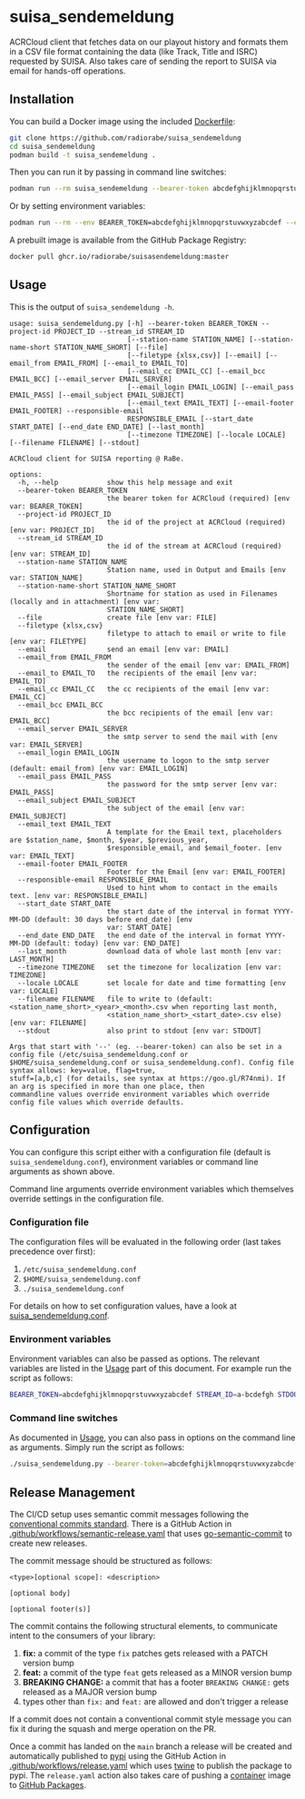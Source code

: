 # suisa_sendemeldung

ACRCloud client that fetches data on our playout history and formats them in a CSV file format containing the data (like Track, Title and ISRC) requested by SUISA. Also takes care of sending the report to SUISA via email for hands-off operations.

## Installation

You can build a Docker image using the included [Dockerfile](Dockerfile):

```bash
git clone https://github.com/radiorabe/suisa_sendemeldung
cd suisa_sendemeldung
podman build -t suisa_sendemeldung .
```

Then you can run it by passing in command line switches:

```bash
podman run --rm suisa_sendemeldung --bearer-token abcdefghijklmnopqrstuvwxyzabcdef --stream_id a-bcdefgh --stdout
```

Or by setting environment variables:

```bash
podman run --rm --env BEARER_TOKEN=abcdefghijklmnopqrstuvwxyzabcdef --env STREAM_ID=a-bcdefgh --env STDOUT=True suisa_sendemeldung
```

A prebuilt image is available from the GitHub Package Registry:

```bash
docker pull ghcr.io/radiorabe/suisasendemeldung:master
```

## Usage

This is the output of `suisa_sendemeldung -h`.
```
usage: suisa_sendemeldung.py [-h] --bearer-token BEARER_TOKEN --project-id PROJECT_ID --stream_id STREAM_ID
                             [--station-name STATION_NAME] [--station-name-short STATION_NAME_SHORT] [--file]
                             [--filetype {xlsx,csv}] [--email] [--email_from EMAIL_FROM] [--email_to EMAIL_TO]
                             [--email_cc EMAIL_CC] [--email_bcc EMAIL_BCC] [--email_server EMAIL_SERVER]
                             [--email_login EMAIL_LOGIN] [--email_pass EMAIL_PASS] [--email_subject EMAIL_SUBJECT]
                             [--email_text EMAIL_TEXT] [--email-footer EMAIL_FOOTER] --responsible-email
                             RESPONSIBLE_EMAIL [--start_date START_DATE] [--end_date END_DATE] [--last_month]
                             [--timezone TIMEZONE] [--locale LOCALE] [--filename FILENAME] [--stdout]

ACRCloud client for SUISA reporting @ RaBe.

options:
  -h, --help            show this help message and exit
  --bearer-token BEARER_TOKEN
                        the bearer token for ACRCloud (required) [env var: BEARER_TOKEN]
  --project-id PROJECT_ID
                        the id of the project at ACRCloud (required) [env var: PROJECT_ID]
  --stream_id STREAM_ID
                        the id of the stream at ACRCloud (required) [env var: STREAM_ID]
  --station-name STATION_NAME
                        Station name, used in Output and Emails [env var: STATION_NAME]
  --station-name-short STATION_NAME_SHORT
                        Shortname for station as used in Filenames (locally and in attachment) [env var:
                        STATION_NAME_SHORT]
  --file                create file [env var: FILE]
  --filetype {xlsx,csv}
                        filetype to attach to email or write to file [env var: FILETYPE]
  --email               send an email [env var: EMAIL]
  --email_from EMAIL_FROM
                        the sender of the email [env var: EMAIL_FROM]
  --email_to EMAIL_TO   the recipients of the email [env var: EMAIL_TO]
  --email_cc EMAIL_CC   the cc recipients of the email [env var: EMAIL_CC]
  --email_bcc EMAIL_BCC
                        the bcc recipients of the email [env var: EMAIL_BCC]
  --email_server EMAIL_SERVER
                        the smtp server to send the mail with [env var: EMAIL_SERVER]
  --email_login EMAIL_LOGIN
                        the username to logon to the smtp server (default: email_from) [env var: EMAIL_LOGIN]
  --email_pass EMAIL_PASS
                        the password for the smtp server [env var: EMAIL_PASS]
  --email_subject EMAIL_SUBJECT
                        the subject of the email [env var: EMAIL_SUBJECT]
  --email_text EMAIL_TEXT
                        A template for the Email text, placeholders are $station_name, $month, $year, $previous_year,
                        $responsible_email, and $email_footer. [env var: EMAIL_TEXT]
  --email-footer EMAIL_FOOTER
                        Footer for the Email [env var: EMAIL_FOOTER]
  --responsible-email RESPONSIBLE_EMAIL
                        Used to hint whom to contact in the emails text. [env var: RESPONSIBLE_EMAIL]
  --start_date START_DATE
                        the start date of the interval in format YYYY-MM-DD (default: 30 days before end_date) [env
                        var: START_DATE]
  --end_date END_DATE   the end date of the interval in format YYYY-MM-DD (default: today) [env var: END_DATE]
  --last_month          download data of whole last month [env var: LAST_MONTH]
  --timezone TIMEZONE   set the timezone for localization [env var: TIMEZONE]
  --locale LOCALE       set locale for date and time formatting [env var: LOCALE]
  --filename FILENAME   file to write to (default: <station_name_short>_<year>_<month>.csv when reporting last month,
                        <station_name_short>_<start_date>.csv else) [env var: FILENAME]
  --stdout              also print to stdout [env var: STDOUT]

Args that start with '--' (eg. --bearer-token) can also be set in a config file (/etc/suisa_sendemeldung.conf or
$HOME/suisa_sendemeldung.conf or suisa_sendemeldung.conf). Config file syntax allows: key=value, flag=true,
stuff=[a,b,c] (for details, see syntax at https://goo.gl/R74nmi). If an arg is specified in more than one place, then
commandline values override environment variables which override config file values which override defaults.
```

## Configuration

You can configure this script either with a configuration file (default is `suisa_sendemeldung.conf`), environment variables or command line arguments as shown above.

Command line arguments override environment variables which themselves override settings in the configuration file.

### Configuration file

The configuration files will be evaluated in the following order (last takes precedence over first):

  1. `/etc/suisa_sendemeldung.conf`
  2. `$HOME/suisa_sendemeldung.conf`
  3. `./suisa_sendemeldung.conf`

For details on how to set configuration values, have a look at [suisa_sendemeldung.conf](etc/suisa_sendemeldung.conf).

### Environment variables

Environment variables can also be passed as options. The relevant variables are listed in the [Usage](#Usage) part of this document. For example run the script as follows:

```bash
BEARER_TOKEN=abcdefghijklmnopqrstuvwxyzabcdef STREAM_ID=a-bcdefgh STDOUT=True ./suisa_sendemeldung.py
```

### Command line switches

As documented in [Usage](#Usage), you can also pass in options on the command line as arguments. Simply run the script as follows:

```bash
./suisa_sendemeldung.py --bearer-token=abcdefghijklmnopqrstuvwxyzabcdef --stream_id=a-bcdefgh --stdout
```

## Release Management

The CI/CD setup uses semantic commit messages following the [conventional commits standard](https://www.conventionalcommits.org/en/v1.0.0/).
There is a GitHub Action in [.github/workflows/semantic-release.yaml](./.github/workflows/semantic-release.yaml)
that uses [go-semantic-commit](https://go-semantic-release.xyz/) to create new
releases.

The commit message should be structured as follows:

```
<type>[optional scope]: <description>

[optional body]

[optional footer(s)]
```

The commit contains the following structural elements, to communicate intent to the consumers of your library:

1. **fix:** a commit of the type `fix` patches gets released with a PATCH version bump
1. **feat:** a commit of the type `feat` gets released as a MINOR version bump
1. **BREAKING CHANGE:** a commit that has a footer `BREAKING CHANGE:` gets released as a MAJOR version bump
1. types other than `fix:` and `feat:` are allowed and don't trigger a release

If a commit does not contain a conventional commit style message you can fix
it during the squash and merge operation on the PR.

Once a commit has landed on the `main` branch a release will be created and automatically published to [pypi](https://pypi.org/)
using the GitHub Action in [.github/workflows/release.yaml](./.github/workflows/reliease.yaml) which uses [twine](https://twine.readthedocs.io/)
to publish the package to pypi. The `release.yaml` action also takes care of pushing a [container](https://opencontainers.org/)
image to [GitHub Packages](https://github.com/features/packages).
